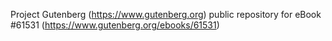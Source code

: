 Project Gutenberg (https://www.gutenberg.org) public repository for eBook #61531 (https://www.gutenberg.org/ebooks/61531)
